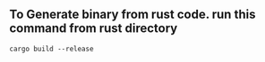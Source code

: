 ## To Generate binary from rust code. run this command from rust directory

```
cargo build --release
```
